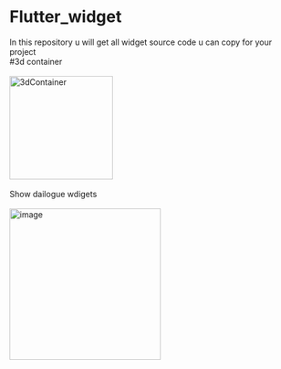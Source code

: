 # Flutter_widget
In this repository u will get all widget source code u can copy for your project<br> 
#3d container<br><br>
<img width="181" alt="3dContainer" src="https://github.com/Roshan-pcy/Flutter_widget/assets/170493047/9fe94f23-2021-403a-917a-2f718184ec3d"><br><br>
Show dailogue wdigets<br>
<br>
<img width="265" alt="image" src="https://github.com/Roshan-pcy/Flutter_widget/assets/170493047/c9be9f28-df16-4e18-b910-6aacf03c98d9">
